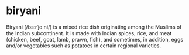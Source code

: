 # biryani 
Biryani (/bɜːrˈjɑːni/) is a mixed rice dish originating among the Muslims of the Indian subcontinent. It is made with Indian spices, rice, and meat (chicken, beef, goat, lamb, prawn, fish), and sometimes, in addition, eggs and/or vegetables such as potatoes in certain regional varieties.